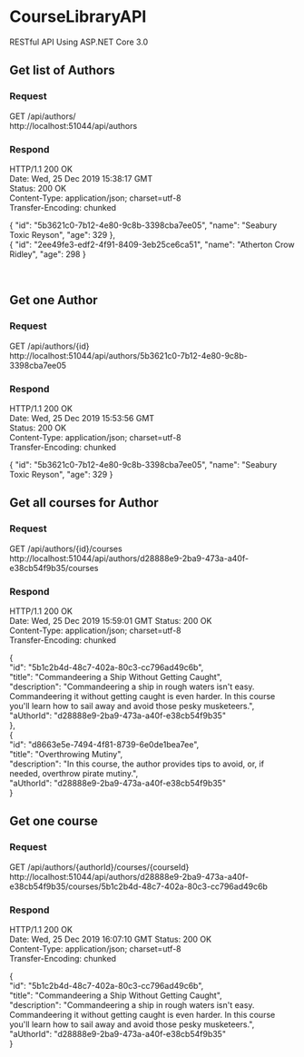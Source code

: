 # CourseLibraryAPI
RESTful API Using ASP.NET Core 3.0

## Get list of Authors

### Request
  GET /api/authors/ <br/>
  http://localhost:51044/api/authors

### Respond

HTTP/1.1 200 OK <br/>
Date: Wed, 25 Dec 2019 15:38:17 GMT <br/>
Status: 200 OK <br/>
Content-Type: application/json; charset=utf-8 <br/>
Transfer-Encoding: chunked <br/>

{
        "id": "5b3621c0-7b12-4e80-9c8b-3398cba7ee05", 
        "name": "Seabury Toxic Reyson",
        "age": 329
    },<br/>
    {
        "id": "2ee49fe3-edf2-4f91-8409-3eb25ce6ca51",
        "name": "Atherton Crow Ridley",
        "age": 298
}

<br/>

## Get one Author

### Request 
  GET /api/authors/{id} <br/>
  http://localhost:51044/api/authors/5b3621c0-7b12-4e80-9c8b-3398cba7ee05
  
### Respond

HTTP/1.1 200 OK <br/>
Date: Wed, 25 Dec 2019 15:53:56 GMT <br/>
Status: 200 OK <br/>
Content-Type: application/json; charset=utf-8 <br/>
Transfer-Encoding: chunked <br/>
 
{
    "id": "5b3621c0-7b12-4e80-9c8b-3398cba7ee05",
    "name": "Seabury Toxic Reyson",
    "age": 329
}
<br>

## Get all courses for Author

### Request
  GET /api/authors/{id}/courses <br/>
  http://localhost:51044/api/authors/d28888e9-2ba9-473a-a40f-e38cb54f9b35/courses
  
### Respond

HTTP/1.1 200 OK <br/>
Date: Wed, 25 Dec 2019 15:59:01 GMT
Status: 200 OK <br/>
Content-Type: application/json; charset=utf-8 <br/>
Transfer-Encoding: chunked <br/>

 {<br/>
        "id": "5b1c2b4d-48c7-402a-80c3-cc796ad49c6b", <br>
        "title": "Commandeering a Ship Without Getting Caught",  <br>
        "description": "Commandeering a ship in rough waters isn't easy.  Commandeering it without getting caught is even harder.  In                       this course you'll learn how to sail away and avoid those pesky musketeers.", <br>
        "aUthorId": "d28888e9-2ba9-473a-a40f-e38cb54f9b35" <br>
    }, <br/>
    {<br/>
        "id": "d8663e5e-7494-4f81-8739-6e0de1bea7ee", <br/>
        "title": "Overthrowing Mutiny", <br/>
        "description": "In this course, the author provides tips to avoid, or, if needed, overthrow pirate mutiny.", <br/>
        "aUthorId": "d28888e9-2ba9-473a-a40f-e38cb54f9b35" <br/> 
    }
    <br/>
## Get one course

### Request 
  GET /api/authors/{authorId}/courses/{courseId} <br/>
  http://localhost:51044/api/authors/d28888e9-2ba9-473a-a40f-e38cb54f9b35/courses/5b1c2b4d-48c7-402a-80c3-cc796ad49c6b 
 
### Respond

HTTP/1.1 200 OK <br/>
Date: Wed, 25 Dec 2019 16:07:10 GMT
Status: 200 OK <br/>
Content-Type: application/json; charset=utf-8 <br/>
Transfer-Encoding: chunked <br/>

{ <br/>
    "id": "5b1c2b4d-48c7-402a-80c3-cc796ad49c6b", <br/>
    "title": "Commandeering a Ship Without Getting Caught", <br/>
    "description": "Commandeering a ship in rough waters isn't easy.  Commandeering it without getting caught is even harder.  In this course you'll learn how to sail away and avoid those pesky musketeers.", <br/>
    "aUthorId": "d28888e9-2ba9-473a-a40f-e38cb54f9b35" <br/>
}<br/>
